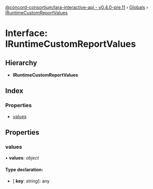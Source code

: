 [@concord-consortium/lara-interactive-api - v0.4.0-pre.11](../README.md) › [Globals](../globals.md) › [IRuntimeCustomReportValues](iruntimecustomreportvalues.md)

# Interface: IRuntimeCustomReportValues

## Hierarchy

* **IRuntimeCustomReportValues**

## Index

### Properties

* [values](iruntimecustomreportvalues.md#values)

## Properties

###  values

• **values**: *object*

#### Type declaration:

* \[ **key**: *string*\]: any
